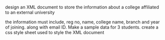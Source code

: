design an XML document to store the information about a college affiliated to an external university 

the information must include, reg no, name, college name, branch and year of joining. along with email ID. Make a sample data for 3 students. create a css style sheet used to style the XML document